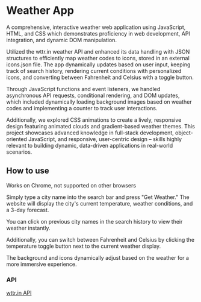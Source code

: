 # Weather App 
A comprehensive, interactive weather web application using JavaScript, HTML, and CSS which demonstrates proficiency in web development, API integration, and dynamic DOM manipulation.

Utilized the wttr.in weather API and enhanced its data handling with JSON structures to efficiently map weather codes to icons, stored in an external icons.json file. The app dynamically updates based on user input, keeping track of search history, rendering current conditions with personalized icons, and converting between Fahrenheit and Celsius with a toggle button. 

Through JavaScript functions and event listeners, we handled asynchronous API requests, conditional rendering, and DOM updates, which included dynamically loading background images based on weather codes and implementing a counter to track user interactions. 

Additionally, we explored CSS animations to create a lively, responsive design featuring animated clouds and gradient-based weather themes. This project showcases advanced knowledge in full-stack development, object-oriented JavaScript, and responsive, user-centric design – skills highly relevant to building dynamic, data-driven applications in real-world scenarios.

## How to use
Works on Chrome, not supported on other browsers

Simply type a city name into the search bar and press "Get Weather." The website will display the city's current temperature, weather conditions, and a 3-day forecast. 

You can click on previous city names in the search history to view their weather instantly. 

Additionally, you can switch between Fahrenheit and Celsius by clicking the temperature toggle button next to the current weather display. 

The background and icons dynamically adjust based on the weather for a more immersive experience.

### API

[wttr.in API](https://github.com/chubin/wttr.in)
